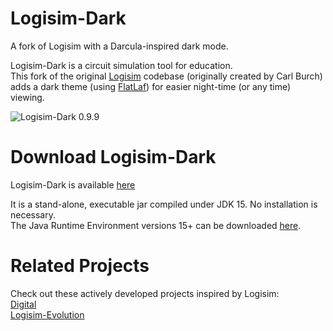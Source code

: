# Logisim-Dark
A fork of Logisim with a Darcula-inspired dark mode.

Logisim-Dark is a circuit simulation tool for education.  
This fork of the original [Logisim](http://www.cburch.com/logisim/) codebase (originally created by Carl Burch) adds a dark theme (using [FlatLaf](https://github.com/JFormDesigner/FlatLaf)) for easier night-time (or any time) viewing.

![Logisim-Dark 0.9.9](https://github.com/hackettccp/Logisim-Dark/blob/main/screenshot.jpg)  

# Download Logisim-Dark
Logisim-Dark is available [here](https://github.com/hackettccp/Logisim-Dark/releases/download/v0.9.9/logisim-dark-generic-0.9.9.jar)  

It is a stand-alone, executable jar compiled under JDK 15. No installation is necessary.  
The Java Runtime Environment versions 15+ can be downloaded [here](https://www.oracle.com/java/technologies/javase-downloads.html).

# Related Projects
Check out these actively developed projects inspired by Logisim:  
[Digital](https://github.com/hneemann/Digital)  
[Logisim-Evolution](https://github.com/reds-heig/logisim-evolution)  
